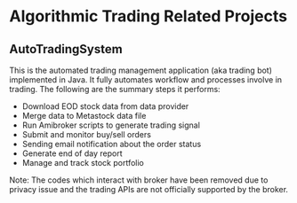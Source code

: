 # Algorithmic Trading Related Projects

## AutoTradingSystem
This is the automated trading management application (aka trading bot) implemented in Java. It fully automates workflow and processes involve in trading. The following are the summary steps it performs:
- Download EOD stock data from data provider
- Merge data to Metastock data file
- Run Amibroker scripts to generate trading signal
- Submit and monitor buy/sell orders
- Sending email notification about the order status
- Generate end of day report 
- Manage and track stock portfolio

Note: The codes which interact with broker have been removed due to privacy issue and the trading APIs are not officially supported by the broker.  

